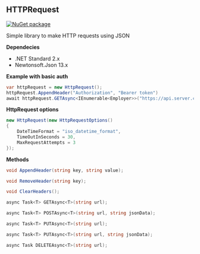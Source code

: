 ﻿## HTTPRequest
[![NuGet package](https://buildstats.info/nuget/HTTPRequest)](https://www.nuget.org/packages/HTTPRequest)
 
Simple library to make HTTP requests using JSON

**Dependecies**

* .NET Standard 2.x
* Newtonsoft.Json 13.x

**Example with basic auth**

```csharp
var httpRequest = new HttpRequest();
httpRequest.AppendHeader("Authorization", "Bearer token")
await httpRequest.GETAsync<IEnumerable<Employer>>("https://api.server.com/employer");
```

**HttpRequest options**
```csharp
new HttpRequest(new HttpRequestOptions()
{
    DateTimeFormat = "iso_datetime_format",
    TimeOutInSeconds = 30,
    MaxRequestAttempts = 3
});
```

**Methods**
```csharp
void AppendHeader(string key, string value);

void RemoveHeader(string key);

void ClearHeaders();

async Task<T> GETAsync<T>(string url);

async Task<T> POSTAsync<T>(string url, string jsonData);

async Task<T> PUTAsync<T>(string url);

async Task<T> PUTAsync<T>(string url, string jsonData);

async Task DELETEAsync<T>(string url);
```
